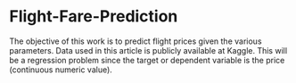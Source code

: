 # Flight-Fare-Prediction
The objective of this work is to predict flight prices given the various parameters. Data used in this article is publicly available at Kaggle. This will be a regression problem since the target or dependent variable is the price (continuous numeric value).
